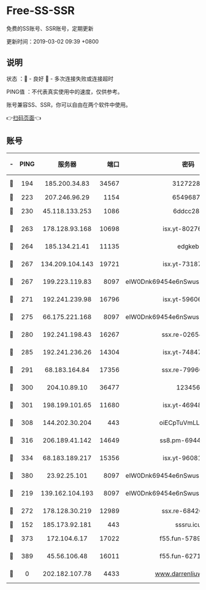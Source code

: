 # Free-SS-SSR

免费的SS账号、SSR账号，定期更新

更新时间：2019-03-02 09:39 +0800

## 说明

状态     ：🙂 - 良好 🙁 - 多次连接失败或连接超时

PING值   ：不代表真实使用中的速度，仅供参考。

账号兼容SS、SSR，你可以自由在两个软件中使用。

👉[扫码页面](https://liesauer.github.io/free-ss-ssr.github.io/)👈

## 账号

|-|PING|服务器|端口|密码|加密方式|区域|
|:----:|:----:|:-----:|-----:|:----:|:----:|:----:|
|🙂|194|185.200.34.83|34567|31272288|aes-256-cfb|US|
|🙂|223|207.246.96.29|1154|65496879|chacha20|US|
|🙂|230|45.118.133.253|1086|6ddcc286|aes-256-cfb|SG|
|🙂|263|178.128.93.168|10698|isx.yt-80276507|aes-256-cfb|SG|
|🙂|264|185.134.21.41|11135|edgkeb|aes-256-cfb|GB|
|🙂|267|134.209.104.143|19721|isx.yt-73187707|aes-256-cfb|SG|
|🙂|267|199.223.119.83|8097|eIW0Dnk69454e6nSwuspv9DmS201tQ0D|aes-256-cfb|US|
|🙂|271|192.241.239.98|16796|isx.yt-59606235|aes-256-cfb|US|
|🙂|275|66.175.221.168|8097|eIW0Dnk69454e6nSwuspv9DmS201tQ0D|aes-256-cfb|US|
|🙂|280|192.241.198.43|16267|ssx.re-02654546|aes-256-cfb|US|
|🙂|285|192.241.236.26|14304|isx.yt-74847820|aes-256-cfb|US|
|🙂|291|68.183.164.84|17356|ssx.re-79966260|aes-256-cfb|US|
|🙂|300|204.10.89.10|36477|123456|aes-256-cfb|US|
|🙂|301|198.199.101.65|11680|isx.yt-46948094|aes-256-cfb|US|
|🙂|308|144.202.30.204|443|oiECpTuVmLLxk4Ts|aes-256-cfb|US|
|🙂|316|206.189.41.142|14649|ss8.pm-69449301|aes-256-cfb|SG|
|🙂|334|68.183.189.217|15356|isx.yt-96081644|aes-256-cfb|SG|
|🙂|380|23.92.25.101|8097|eIW0Dnk69454e6nSwuspv9DmS201tQ0D|aes-256-cfb|US|
|🙂|219|139.162.104.193|8097|eIW0Dnk69454e6nSwuspv9DmS201tQ0D|aes-256-cfb|JP|
|🙂|272|178.128.30.219|12989|ssx.re-68426901|aes-256-cfb|SG|
|🙁|152|185.173.92.181|443|sssru.icu|rc4-md5|RU|
|🙁|373|172.104.6.17|17022|f55.fun-57899687|aes-256-cfb|US|
|🙁|389|45.56.106.48|16011|f55.fun-62712462|aes-256-cfb|US|
|🙁|0|202.182.107.78|4433|www.darrenliuwei.com|aes-256-cfb|JP|
